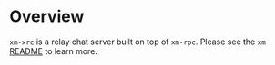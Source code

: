 # Overview

`xm-xrc` is a relay chat server built on top of `xm-rpc`. Please see the `xm`
[README](../../README.md) to learn more.
